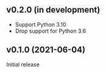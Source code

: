 v0.2.0 (in development)
-----------------------
- Support Python 3.10
- Drop support for Python 3.6

v0.1.0 (2021-06-04)
-------------------
Initial release
